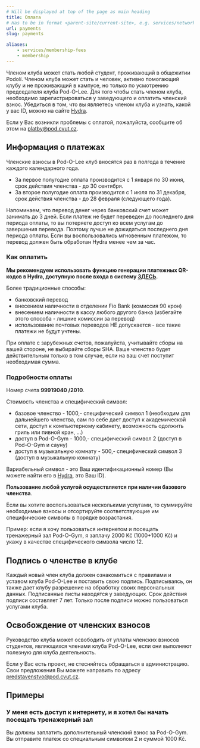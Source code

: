 ```yaml
---
# Will be displayed at top of the page as main heading
title: Оплата
# Has to be in format <parent-site/current-site>, e.g. services/network (notice missing slash at the beginning)
url: payments
slug: payments

aliases:
    - services/membership-fees
    - membership
---
```


Членом клуба может стать любой студент, проживающий в общежитии Podolí. Членом клуба может стать и человек, активно помогающий клубу и не проживающий в кампусе, но только по усмотрению председателя клуба Pod-O-Lee. Для того чтобы стать членом клуба, необходимо зарегистрироваться у заведующего и оплатить членский взнос. Убедиться в том, что вы являетесь членом клуба и узнать, какой у вас ID, можно на сайте [Hydra](https://hydra.pod.cvut.cz).

Если у Вас возникли проблемы с оплатой, пожалуйста, сообщите об этом на <platby@pod.cvut.cz>.

## Информация о платежах

Членские взносы в Pod-O-Lee клуб вносятся раз в полгода в течение каждого календарного года.

- За первое полугодие оплата производится с 1 января по 30 июня, срок действия членства - до 30 сентября.
- За второе полугодие оплата производится с 1 июля по 31 декабря, срок действия членства - до 28 февраля (следующего года).

Напоминаем, что перевод денег через банковский счет может занимать до 3 дней. Если платеж не будет переведен до последнего дня периода оплаты, то вы потеряете доступ ко всем услугам до завершения перевода. Поэтому лучше не дожидаться последнего дня периода оплаты. Если вы воспользовались мгновенным платежом, то перевод должен быть обработан Hydra менее чем за час.

### Как оплатить

**Мы рекомендуем использовать функцию генерации платежных QR-кодов в Hydra, доступную после входа в систему [ЗДЕСЬ](https://hydra.pod.cvut.cz/membership/payments).**

Более традиционные способы:

- банковский перевод
- внесением наличности в отделении Fio Bank (комиссия 90 крон)
- внесением наличности в кассу любого другого банка (избегайте этого способа - лишние комиссии за перевод)
- использование почтовых переводов НЕ допускается - все такие платежи не будут учтены.

При оплате с зарубежных счетов, пожалуйста, учитывайте сборы на вашей стороне, не выбирайте сборы SHA. Ваше членство будет действительным только в том случае, если на ваш счет поступит необходимая сумма.

### Подробности оплаты

Номер счета **99919040 /2010**.

Стоимость членства и специфический символ:

- базовое членство - 1000,- специфический символ 1 (необходим для дальнейшего членства, сам по себе дает доступ к академической сети, доступ к компьютерному кабинету, возможность одолжить гриль или пивной кран, ...)
- доступ в Pod-O-Gym - 1000,- специфический символ 2 (доступ в Pod-O-Gym и сауну)
- доступ в музыкальную комнату - 500,- специфический символ 3 (доступ в музыкальную комнату)

Вариабельный символ - это Ваш идентификационный номер (Вы можете найти его в [Hydra](https://hydra.pod.cvut.cz), это Ваш ID).

**Пользование любой услугой осуществляется при наличии базового членства**.

Если вы хотите воспользоваться несколькими услугами, то суммируйте необходимые взносы и отсортируйте соответствующие им специфические символы в порядке возрастания.

Пример: если я хочу пользоваться интернетом и посещать тренажерный зал Pod-O-Gym, я заплачу 2000 Kč (1000+1000 Kč) и укажу в качестве специфического символа число 12.

## Подпись о членстве в клубе

Каждый новый член клуба должен ознакомиться с правилами и уставом клуба Pod-O-Lee и поставить свою подпись. Подписываясь, он также дает клубу разрешение на обработку своих персональных данных. Подписанные листы находятся у заведующих. Срок действия подписи составляет 7 лет. Только после подписи можно пользоваться услугами клуба.

## Освобождение от членских взносов

Руководство клуба может освободить от уплаты членских взносов студентов, являющихся членами клуба Pod-O-Lee, если они выполняют полезную для клуба деятельность.

Если у Вас есть проект, не стесняйтесь обращаться в администрацию. Свои предложения Вы можете направить по адресу <predstavenstvo@pod.cvut.cz>.

## Примеры

### У меня есть доступ к интернету, и я хотел бы начать посещать тренажерный зал

Вы должны заплатить дополнительный членский взнос за Pod-O-Gym. Вы отправите платеж со специальным символом 2 и суммой 1000 Kč.
